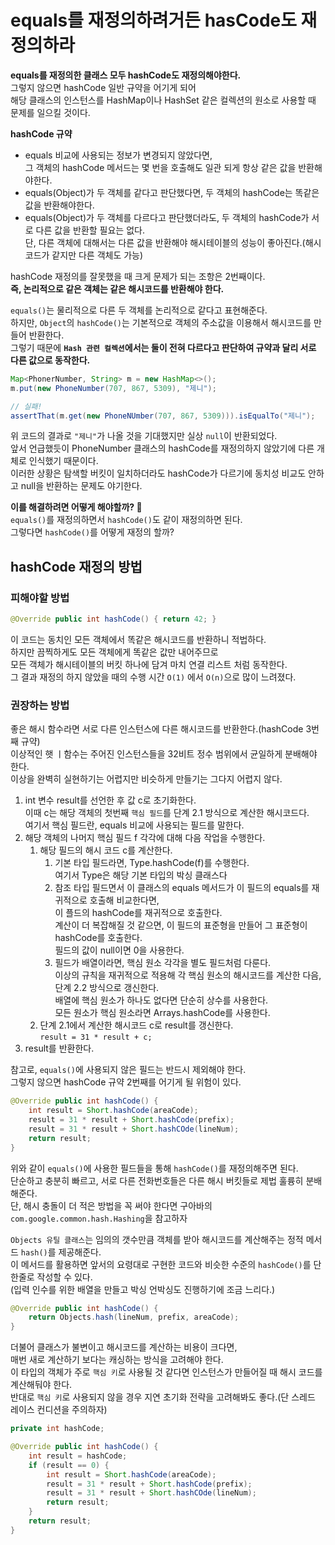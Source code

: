 equals를 재정의하려거든 hasCode도 재정의하라
==============================================
**equals를 재정의한 클래스 모두 hashCode도 재정의해야한다.**     
그렇지 않으면 hashCode 일반 규약을 어기게 되어    
해당 클래스의 인스턴스를 HashMap이나 HashSet 같은 컬렉션의 원소로 사용할 때 문제를 일으킬 것이다.    
  
**hashCode 규약**    
* equals 비교에 사용되는 정보가 변경되지 않았다면,     
  그 객체의 hashCode 메서드는 몇 번을 호출해도 일관 되게 항상 같은 값을 반환해야한다.     
* equals(Object)가 두 객체를 같다고 판단했다면, 두 객체의 hashCode는 똑같은 값을 반환해야한다.    
* equals(Object)가 두 객체를 다르다고 판단했더라도, 두 객체의 hashCode가 서로 다른 값을 반환할 필요는 없다.   
  단, 다른 객체에 대해서는 다른 값을 반환해야 해시테이블의 성능이 좋아진다.(해시코드가 같지만 다른 객체도 가능)      
  
hashCode 재정의를 잘못했을 때 크게 문제가 되는 조항은 2번째이다.        
**즉, 논리적으로 같은 객체는 같은 해시코드를 반환해야 한다.**         
          
`equals()`는 물리적으로 다른 두 객체를 논리적으로 같다고 표현해준다.                
하지만, `Object`의 `hashCode()`는 기본적으로 객체의 주소값을 이용해서 해시코드를 만들어 반환한다.        
그렇기 때문에 **`Hash 관련 컬렉션`에서는 둘이 전혀 다르다고 판단하여 규약과 달리 서로 다른 값으로 동작한다.**              

```java
Map<PhonerNumber, String> m = new HashMap<>();
m.put(new PhoneNumber(707, 867, 5309), "제니"); 

// 실패!
assertThat(m.get(new PhoneNUmber(707, 867, 5309))).isEqualTo("제니"); 
```  
위 코드의 결과로 `"제니"`가 나올 것을 기대했지만 실상 `null`이 반환되었다.           
앞서 언급했듯이 PhoneNumber 클래스의 hashCode를 재정의하지 않았기에 다른 개체로 인식했기 때문이다.         
이러한 상황은 탐색할 버킷이 일치하더라도 hashCode가 다르기에 동치성 비교도 안하고 null을 반환하는 문제도 야기한다.      
  
**이를 해결하려면 어떻게 해야할까? 🤔**       
`equals()`를 재정의하면서 `hashCode()`도 같이 재정의하면 된다.    
그렇다면 `hashCode()`를 어떻게 재정의 할까?    

## hashCode 재정의 방법  
### 피해야할 방법 
```java
@Override public int hashCode() { return 42; }  
``` 
이 코드는 동치인 모든 객체에서 똑같은 해시코드를 반환하니 적법하다.          
하지만 끔찍하게도 모든 객체에게 똑같은 값만 내어주므로           
모든 객체가 해시테이블의 버킷 하나에 담겨 마치 연결 리스트 처럼 동작한다.      
그 결과 재정의 하지 않았을 때의 수행 시간 `O(1)` 에서 `O(n)`으로 많이 느려졌다.      

### 권장하는 방법 
좋은 해시 함수라면 서로 다른 인스턴스에 다른 해시코드를 반환한다.(hashCode 3번째 규약)        
이상적인 햇 ㅣ함수는 주어진 인스턴스들을 32비트 정수 범위에서 균일하게 분배해야 한다.      
이상을 완벽히 실현하기는 어렵지만 비슷하게 만들기는 그다지 어렵지 않다.    
   
1. int 변수 result를 선언한 후 값 c로 초기화한다.   
    이때 c는 해당 객체의 첫번째 `핵심 필드`를 단계 2.1 방식으로 계산한 해시코드다.    
    여기서 핵심 필드란, equals 비교에 사용되는 필드를 말한다.        
2. 해당 객체의 나머지 핵심 필드 f 각각에 대해 다음 작업을 수행한다.   
    1. 해당 필드의 해시 코드 c를 계산한다.   
        1. 기본 타입 필드라면, Type.hashCode(f)를 수행한다.     
           여기서 Type은 해당 기본 타입의 박싱 클래스다     
        2. 참조 타입 필드면서 이 클래스의 equals 메서드가 이 필드의 equals를 재귀적으로 호출해 비교한다면,     
           이 플드의 hashCode를 재귀적으로 호출한다.     
           계산이 더 복잡해질 것 같으면, 이 필드의 표준형을 만들어 그 표준형이 hashCode를 호출한다.      
           필드의 값이 null이면 0을 사용한다.     
        3. 필드가 배열이라면, 핵심 원소 각각을 별도 필드처럼 다룬다.    
           이상의 규칙을 재귀적으로 적용해 각 핵심 원소의 해시코드를 계산한 다음, 단계 2.2 방식으로 갱신한다.     
           배열에 핵심 원소가 하나도 없다면 단순히 상수를 사용한다.   
           모든 원소가 핵심 원소라면 Arrays.hashCode를 사용한다.   
    2. 단계 2.1에서 계산한 해시코드 c로 result를 갱신한다.    
       `result = 31 * result + c;`
3. result를 반환한다.   

참고로, `equals()`에 사용되지 않은 필드는 반드시 제외해야 한다.   
그렇지 않으면 hashCode 규약 2번째를 어기게 될 위험이 있다.   

```java
@Override public int hashCode() {
    int result = Short.hashCode(areaCode);
    result = 31 * result + Short.hashCode(prefix);
    result = 31 * result + Short.hashCOde(lineNum);
    return result;
}
```
위와 같이 `equals()`에 사용한 필드들을 통해 `hashCode()`를 재정의해주면 된다.      
단순하고 충분히 빠르고, 서로 다른 전화번호들은 다른 해시 버킷들로 제법 훌륭히 분배해준다.   
단, 해시 충돌이 더 적은 방법을 꼭 써야 한다면 구아바의 `com.google.common.hash.Hashing`을 참고하자   

`Objects 유틸 클래스`는 임의의 갯수만큼 객체를 받아 해시코드를 계산해주는 정적 메서드 `hash()`를 제공해준다.      
이 메서드를 활용하면 앞서의 요령대로 구현한 코드와 비슷한 수준의 `hashCode()`를 단 한줄로 작성할 수 있다.         
(입력 인수를 위한 배열을 만들고 박싱 언박싱도 진행하기에 조금 느리다.)     
  
```java
@Override public int hashCode() {
    return Objects.hash(lineNum, prefix, areaCode);
}
```
더불어 클래스가 불변이고 해시코드를 계산하는 비용이 크다면,     
매번 새로 계산하기 보다는 캐싱하는 방식을 고려해야 한다.       
이 타입의 객체가 주로 `핵심 키`로 사용될 것 같다면 인스턴스가 만들어질 때 해시 코드를 계산해둬야 한다.   
반대로 `핵심 키`로 사용되지 않을 경우 지연 초기화 전략을 고려해봐도 좋다.(단 스레드 레이스 컨디션을 주의하자)   

```java
private int hashCode;

@Override public int hashCode() {
    int result = hashCode;
    if (result == 0) {
        int result = Short.hashCode(areaCode);
        result = 31 * result + Short.hashCode(prefix);
        result = 31 * result + Short.hashCOde(lineNum);
        return result;
    }
    return result;
}
```


